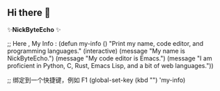 ## Hi there 👋


 ✨**NickByteEcho** ✨ 

;; Here , My Info :
(defun my-info ()
  "Print my name, code editor, and programming languages."
  (interactive)
  (message "My name is NickByteEcho.")
  (message "My code editor is Emacs.")
  (message "I am proficient in Python, C, Rust, Emacs Lisp, and a bit of web languages."))

;; 绑定到一个快捷键，例如 F1
(global-set-key (kbd "<f1>") 'my-info)

